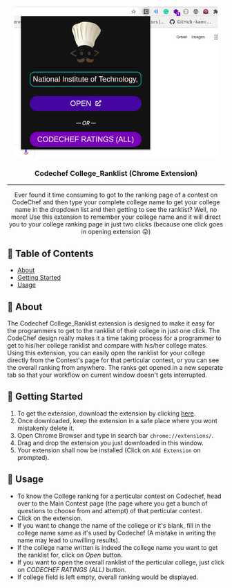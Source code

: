 <p align="center">
  <a href="" rel="noopener">
 <img width=auto height=350px src="screenshot.png"></a>
</p>

<h3 align="center">Codechef College_Ranklist (Chrome Extension)</h3>


---

<p align="center"> Ever found it time consuming to got to the ranking page of a contest on CodeChef and then type your complete college name to get your college name in the dropdown list and then getting to see the ranklist? Well, no more! Use this extension to remember your college name and it will direct you to your college ranking page in just two clicks (because one  click goes in opening extension 😜️)
    <br> 
</p>

## 📝 Table of Contents

- [About](#about)
- [Getting Started](#getting_started)
- [Usage](#usage)

## 🧐 About <a name = "about"></a>

The Codechef College_Ranklist extension is designed to make it easy for the programmers to get to the ranklist of their college in just one click. The CodeChef design really makes it a time taking process for a programmer to get to his/her college ranklist and compare with his/her college mates. Using this extension, you can easily open the ranklist for your college directly from the Contest's page for that perticular contest, or you can see the overall ranking from anywhere. The ranks get opened in a new seperate tab so that your workflow on current window doesn't gets interrupted.

## 🏁 Getting Started <a name = "getting_started"></a>
 1. To get the extension, download the extension by clicking <a href="extension/unpacked.zip" download>here</a>.
 2. Once downloaded, keep the extension in a safe place where you wont mistakenly delete it.
 3. Open Chrome Browser and type in search bar ```chrome://extensions/```.
 4. Drag and drop the extension you just downloaded in this window.
 5. Your extension shall now be installed (Click on ```Add Extension``` on prompted).

## 🎈 Usage <a name="usage"></a>

- To know the College ranking for a perticular contest on Codechef, head over to the Main Contest page (the page where you get a bunch of questions to choose from and attempt) of that perticular contest.
- Click on the extension.
- If you want to change the name of the college or it's blank, fill in the college name same as it's used by Codechef (A mistake in writing the name may lead to unwilling results).
- If the college name written is indeed the college name you want to get the ranklist for, click on *Open* button.
- If you want to open the overall ranklist of the perticular college, just click on *CODECHEF RATINGS (ALL)* button.
- If college field is left empty, overall ranking would be displayed.